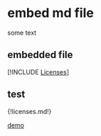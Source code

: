 # embed md file

some text

## embedded file

[!INCLUDE [Licenses](licenses.md)]

## test

{!licenses.md!}

[demo](licenses.md)
